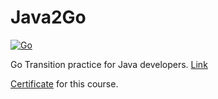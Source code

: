 # Java2Go
[![Go](https://github.com/IlyaMoskva/Java2Go/actions/workflows/go.yml/badge.svg?branch=master)](https://github.com/IlyaMoskva/Java2Go/actions/workflows/go.yml)

Go Transition practice for Java developers. [Link](https://www.linkedin.com/learning/transition-from-java-to-go)

[Certificate](https://www.linkedin.com/learning/certificates/fb05cfed0c20b5e38cf7db116da3c774ed0ec4c56a05d8c6740a0b775af72234) for this course.
